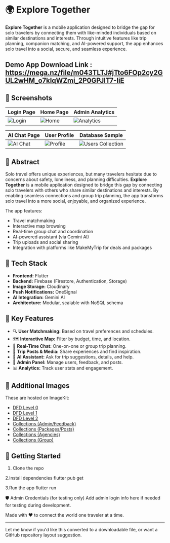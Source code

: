# 🌍 Explore Together

**Explore Together** is a mobile application designed to bridge the gap for solo travelers by connecting them with like-minded individuals based on similar destinations and interests. Through intuitive features like trip planning, companion matching, and AI-powered support, the app enhances solo travel into a social, secure, and seamless experience.

## Demo App Download Link : https://mega.nz/file/m043TLTJ#jTto6FOp2cy2GUL2wHM_o7kIqWZmi_2P0GPJlT7-IiE

## 📱 Screenshots

| Login Page | Home Page | Admin Analytics |
|------------|-----------|-----------------|
| ![Login](https://ik.imagekit.io/uthakkan/ExploreTogether/login.jpeg) | ![Home](https://ik.imagekit.io/uthakkan/ExploreTogether/user_homepage.jpeg) | ![Analytics](https://ik.imagekit.io/uthakkan/ExploreTogether/admin_analytics.jpeg) |

| AI Chat Page | User Profile | Database Sample |
|--------------|--------------|-----------------|
| ![AI Chat](https://ik.imagekit.io/uthakkan/ExploreTogether/user_ai_chat.jpeg) | ![Profile](https://ik.imagekit.io/uthakkan/ExploreTogether/user_profile.jpeg) | ![Users Collection](https://ik.imagekit.io/uthakkan/ExploreTogether/coloection5.jpeg) |

## 📝 Abstract

Solo travel offers unique experiences, but many travelers hesitate due to concerns about safety, loneliness, and planning difficulties. **Explore Together** is a mobile application designed to bridge this gap by connecting solo travelers with others who share similar destinations and interests. By enabling seamless connections and group trip planning, the app transforms solo travel into a more social, enjoyable, and organized experience.

The app features:
- Travel matchmaking
- Interactive map browsing
- Real-time group chat and coordination
- AI-powered assistant (via Gemini AI)
- Trip uploads and social sharing
- Integration with platforms like MakeMyTrip for deals and packages

## 🔧 Tech Stack

- **Frontend:** Flutter
- **Backend:** Firebase (Firestore, Authentication, Storage)
- **Image Storage:** Cloudinary
- **Push Notifications:** OneSignal
- **AI Integration:** Gemini AI
- **Architecture:** Modular, scalable with NoSQL schema

## 🧠 Key Features

- 🔍 **User Matchmaking:** Based on travel preferences and schedules.
- 🗺️ **Interactive Map:** Filter by budget, time, and location.
- 💬 **Real-Time Chat:** One-on-one or group trip planning.
- 📸 **Trip Posts & Media:** Share experiences and find inspiration.
- 🎯 **AI Assistant:** Ask for trip suggestions, details, and help.
- 💼 **Admin Panel:** Manage users, feedback, and posts.
- 📊 **Analytics:** Track user stats and engagement.

## 🔗 Additional Images

These are hosted on ImageKit:
- [DFD Level 0](https://ik.imagekit.io/uthakkan/ExploreTogether/level0_dfd.jpeg)
- [DFD Level 1](https://ik.imagekit.io/uthakkan/ExploreTogether/level1_dfd.jpeg)
- [DFD Level 2](https://ik.imagekit.io/uthakkan/ExploreTogether/level2_dfd.jpeg)
- [Collections (Admin/Feedback)](https://ik.imagekit.io/uthakkan/ExploreTogether/coleoction1.jpeg)
- [Collections (Packages/Posts)](https://ik.imagekit.io/uthakkan/ExploreTogether/coleoction2.jpeg)
- [Collections (Agencies)](https://ik.imagekit.io/uthakkan/ExploreTogether/coleoction3.jpeg)
- [Collections (Group)](https://ik.imagekit.io/uthakkan/ExploreTogether/coleoction4.jpeg)

## 🚀 Getting Started

1. Clone the repo
   
2.Install dependencies
  flutter pub get

3.Run the app
  flutter run


🛡️ Admin Credentials (for testing only)
Add admin login info here if needed for testing during development.

Made with ❤️ to connect the world one traveler at a time.

---

Let me know if you'd like this converted to a downloadable file, or want a GitHub repository layout suggestion.

